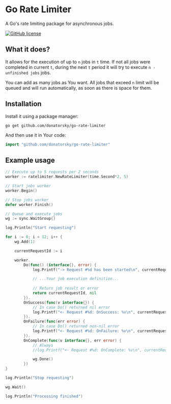 # Go Rate Limiter

A Go's rate limiting package for asynchronous jobs.

[![GitHub license](https://img.shields.io/github/license/donatorsky/go-rate-limiter)](https://github.com/donatorsky/go-rate-limiter/blob/main/LICENSE)

## What it does?

It allows for the execution of up to `n` jobs in `t` time. If not all jobs were completed in current `t`, during the next `t` period it will try to execute `n - unfinished jobs` jobs.

You can add as many jobs as You want. All jobs that exceed `n` limit will be queued and will run automatically, as soon as there is space for them.

## Installation

Install it using a package manager:

```shell
go get github.com/donatorsky/go-rate-limiter
```

And then use it in Your code:

```go
import "github.com/donatorsky/go-rate-limiter"
```

## Example usage

```go
// Execute up to 5 requests per 2 seconds
worker := ratelimiter.NewRateLimiter(time.Second*2, 5)

// Start jobs worker
worker.Begin()

// Stop jobs worker
defer worker.Finish()

// Queue and execute jobs
wg := sync.WaitGroup{}

log.Println("Start requesting")

for i := 0; i < 12; i++ {
    wg.Add(1)

    currentRequestId := i

    worker.
        Do(func() (interface{}, error) {
            log.Printf("-> Request #%d has been started\n", currentRequestId)

            // ...Your job execution definition...
            
            // Return job result or error
            return currentRequestId, nil
        }).
        OnSuccess(func(v interface{}) {
            // In case Do() returned nil error
            log.Printf("<- Request #%d: OnSuccess: %v\n", currentRequestId, v)
        }).
        OnFailure(func(err error) {
            // In case Do() returned non-nil error
            log.Printf("<- Request #%d: OnFailure: %v\n", currentRequestId, err)
        }).
        OnComplete(func(v interface{}, err error) {
            // Always
            //log.Printf("<- Request #%d: OnComplete: %v\n", currentRequestId, v)

            wg.Done()
        })
}

log.Println("Stop requesting")

wg.Wait()

log.Println("Processing finished")
```
